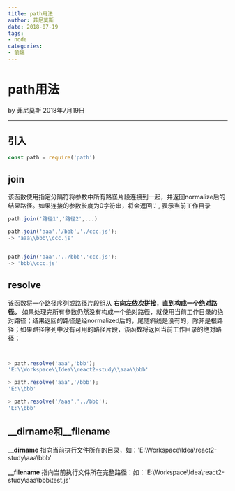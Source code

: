 ```yaml
---
title: path用法
author: 菲尼莫斯
date: 2018-07-19
tags:
- node
categories:
- 前端
---
```


# path用法

by 菲尼莫斯  2018年7月19日

---

## 引入

```js
const path = require('path')
```

## join

该函数使用指定分隔符将参数中所有路径片段连接到一起，并返回normalize后的结果路径。如果连接的参数长度为0字符串，将会返回'.' , 表示当前工作目录

```js
path.join('路径1','路径2',...)

path.join('aaa','/bbb','./ccc.js');
-> 'aaa\\bbb\\ccc.js'


path.join('aaa','../bbb','ccc.js');
-> 'bbb\\ccc.js'
```

## resolve

该函数将一个路径序列或路径片段组从 **右向左依次拼接，直到构成一个绝对路径。** 如果处理完所有参数仍然没有构成一个绝对路径，就使用当前工作目录的绝对路径；结果返回的路径是经normalized后的，尾随斜线是没有的，除非是根路径；如果路径序列中没有可用的路径片段，该函数将返回当前工作目录的绝对路径；

```js


> path.resolve('aaa','bbb');
'E:\\Workspace\\Idea\\react2-study\\aaa\\bbb'

> path.resolve('aaa','/bbb');
'E:\\bbb'

> path.resolve('/aaa','../bbb');
'E:\\bbb'


```

## \__dirname和__filename

**__dirname** 指向当前执行文件所在的目录，如：'E:\\Workspace\\Idea\\react2-study\\aaa\\bbb'

**__filename** 指向当前执行文件所在完整路径：如：'E:\\Workspace\\Idea\\react2-study\\aaa\\bbb\\test.js'



